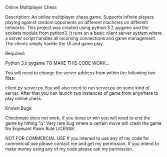Online Multiplayer Chess

Description: An online multiplayer chess game. Supports infinite players playing against random opponents on different machines on different networks. This project was created using python 3.7, pygame and the sockets module from python3. It runs on a basic client server system where a server script handles all incoming connections and game management. The clients simply hanlde the UI and game play.

Required:

Python 3.x
pygame
TO MAKE THIS CODE WORK...

You will need to change the server address from within the following two files:

client.py
server.py
You will also need to run server.py on some kind of server. After that you can launch two instances of game from anywhere to play online chess.

Known Bugs:

Checkmate does not work, if you loose or win you will need to end the game by hitting "q"
Very rare bug where a certain move will crash the game
No Enpesant Pawn Rule
LICENSE:

NOT FOR COMMERCIAL USE If you intened to use any of my code for commercial use please contact me and get my permission. If you intend to make money using any of my code please ask my permission.

